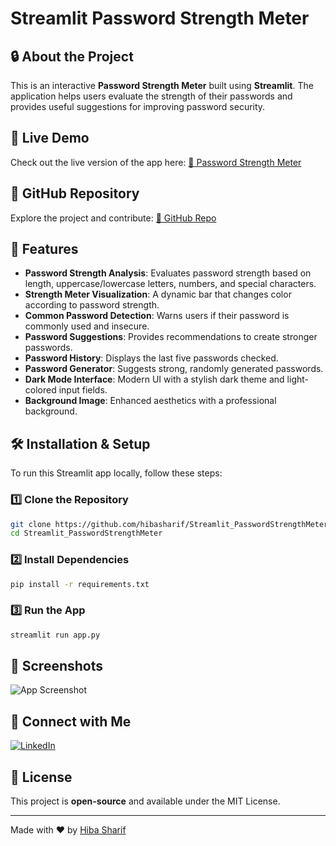 # Streamlit Password Strength Meter

## 🔒 About the Project
This is an interactive **Password Strength Meter** built using **Streamlit**. The application helps users evaluate the strength of their passwords and provides useful suggestions for improving password security.

## 🚀 Live Demo
Check out the live version of the app here:
[🔗 Password Strength Meter](https://apppasswordstrengthmeter-3vieifwbxbfnikzipghkuh.streamlit.app/)

## 📂 GitHub Repository
Explore the project and contribute:
[🔗 GitHub Repo](https://github.com/hibasharif/Streamlit_PasswordStrengthMeter)

## 📌 Features
- **Password Strength Analysis**: Evaluates password strength based on length, uppercase/lowercase letters, numbers, and special characters.
- **Strength Meter Visualization**: A dynamic bar that changes color according to password strength.
- **Common Password Detection**: Warns users if their password is commonly used and insecure.
- **Password Suggestions**: Provides recommendations to create stronger passwords.
- **Password History**: Displays the last five passwords checked.
- **Password Generator**: Suggests strong, randomly generated passwords.
- **Dark Mode Interface**: Modern UI with a stylish dark theme and light-colored input fields.
- **Background Image**: Enhanced aesthetics with a professional background.

## 🛠️ Installation & Setup
To run this Streamlit app locally, follow these steps:

### 1️⃣ Clone the Repository
```sh
git clone https://github.com/hibasharif/Streamlit_PasswordStrengthMeter.git
cd Streamlit_PasswordStrengthMeter
```

### 2️⃣ Install Dependencies
```sh
pip install -r requirements.txt
```

### 3️⃣ Run the App
```sh
streamlit run app.py
```

## 📸 Screenshots
![App Screenshot](https://source.unsplash.com/random/800x400/?cybersecurity)

## 🤝 Connect with Me
[![LinkedIn](https://img.shields.io/badge/LinkedIn-Connect-blue?logo=linkedin)](https://www.linkedin.com/in/hiba-s-257a25264/)

## 📜 License
This project is **open-source** and available under the MIT License.

---
Made with ❤️ by [Hiba Sharif](https://www.linkedin.com/in/hiba-s-257a25264/)

